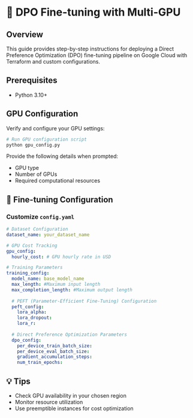 # 🚀 DPO Fine-tuning with Multi-GPU

## Overview
This guide provides step-by-step instructions for deploying a Direct Preference Optimization (DPO) fine-tuning pipeline on Google Cloud with Terraform and custom configurations.

## Prerequisites

- Python 3.10+

## GPU Configuration
Verify and configure your GPU settings:

```bash
# Run GPU configuration script
python gpu_config.py
```

Provide the following details when prompted:
- GPU type
- Number of GPUs
- Required computational resources

## 🔧 Fine-tuning Configuration

### Customize `config.yaml`

```yaml
# Dataset Configuration
dataset_name: your_dataset_name

# GPU Cost Tracking
gpu_config:
  hourly_cost: # GPU hourly rate in USD

# Training Parameters
training_config:
  model_name: base_model_name
  max_length: #Maximum input length
  max_completion_length: #Maximum output length
  
  # PEFT (Parameter-Efficient Fine-Tuning) Configuration
  peft_config:
    lora_alpha: 
    lora_dropout: 
    lora_r: 
  
  # Direct Preference Optimization Parameters
  dpo_config:
    per_device_train_batch_size: 
    per_device_eval_batch_size: 
    gradient_accumulation_steps: 
    num_train_epochs: 
```
## 💡 Tips
- Check GPU availability in your chosen region
- Monitor resource utilization
- Use preemptible instances for cost optimization
